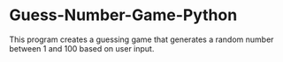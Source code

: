 # Guess-Number-Game-Python
This program creates a guessing game that generates a random number between 1 and 100 based on user input.
